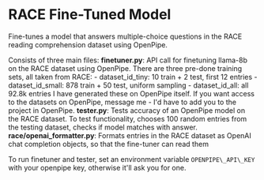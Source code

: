 # RACE Fine-Tuned Model

Fine-tunes a model that answers multiple-choice questions in the RACE reading comprehension dataset using OpenPipe.

Consists of three main files:
    **finetuner.py**: API call for finetuning llama-8b on the RACE dataset using OpenPipe. There are three pre-done training sets, all taken from RACE:
        - dataset\_id\_tiny: 10 train + 2 test, first 12 entries
        - dataset\_id\_small: 878 train + 50 test, uniform sampling
        - dataset\_id\_all: all 92.8k entries
    I have generated these on OpenPipe itself. If you want access to the datasets on OpenPipe, message me - I'd have to add you to the project in OpenPipe.
    **tester.py**: Tests accuracy of an OpenPipe model on the RACE dataset. To test functionality, chooses 100 random entries from the testing dataset, checks if model matches with answer.
    **race/openai_formatter.py**: Formats entries in the RACE dataset as OpenAI chat completion objects, so that the fine-tuner can read them

To run finetuner and tester, set an environment variable `OPENPIPE\_API\_KEY` with your openpipe key, otherwise it'll ask you for one.
